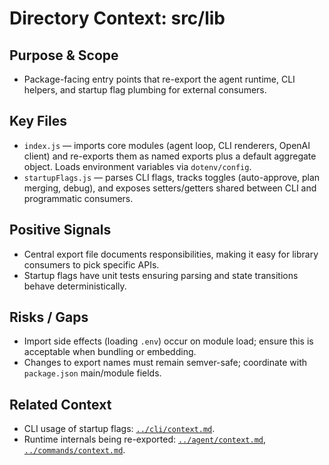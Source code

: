 # Directory Context: src/lib

## Purpose & Scope
- Package-facing entry points that re-export the agent runtime, CLI helpers, and startup flag plumbing for external consumers.

## Key Files
- `index.js` — imports core modules (agent loop, CLI renderers, OpenAI client) and re-exports them as named exports plus a default aggregate object. Loads environment variables via `dotenv/config`.
- `startupFlags.js` — parses CLI flags, tracks toggles (auto-approve, plan merging, debug), and exposes setters/getters shared between CLI and programmatic consumers.

## Positive Signals
- Central export file documents responsibilities, making it easy for library consumers to pick specific APIs.
- Startup flags have unit tests ensuring parsing and state transitions behave deterministically.

## Risks / Gaps
- Import side effects (loading `.env`) occur on module load; ensure this is acceptable when bundling or embedding.
- Changes to export names must remain semver-safe; coordinate with `package.json` main/module fields.

## Related Context
- CLI usage of startup flags: [`../cli/context.md`](../cli/context.md).
- Runtime internals being re-exported: [`../agent/context.md`](../agent/context.md), [`../commands/context.md`](../commands/context.md).
